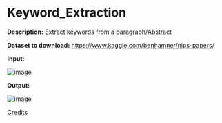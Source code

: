 # Keyword_Extraction
**Description:** Extract keywords from a paragraph/Abstract

**Dataset to download:** https://www.kaggle.com/benhamner/nips-papers/

**Input:**

![image](https://user-images.githubusercontent.com/8421214/119171639-d505f280-ba32-11eb-8bf0-311dc624ee87.png)

**Output:**

![image](https://user-images.githubusercontent.com/8421214/119171673-e0f1b480-ba32-11eb-8646-22cdac0fb940.png)

[Credits](https://thecleverprogrammer.com/2020/12/01/keyword-extraction-with-python/)
